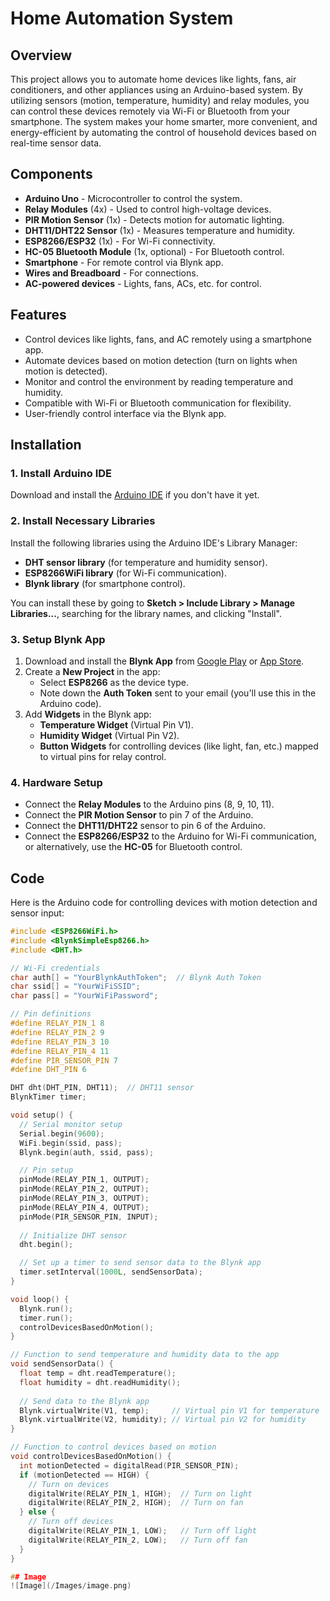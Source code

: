 # Home Automation System

## Overview

This project allows you to automate home devices like lights, fans, air conditioners, and other appliances using an Arduino-based system. By utilizing sensors (motion, temperature, humidity) and relay modules, you can control these devices remotely via Wi-Fi or Bluetooth from your smartphone. The system makes your home smarter, more convenient, and energy-efficient by automating the control of household devices based on real-time sensor data.

## Components

- **Arduino Uno** - Microcontroller to control the system.
- **Relay Modules** (4x) - Used to control high-voltage devices.
- **PIR Motion Sensor** (1x) - Detects motion for automatic lighting.
- **DHT11/DHT22 Sensor** (1x) - Measures temperature and humidity.
- **ESP8266/ESP32** (1x) - For Wi-Fi connectivity.
- **HC-05 Bluetooth Module** (1x, optional) - For Bluetooth control.
- **Smartphone** - For remote control via Blynk app.
- **Wires and Breadboard** - For connections.
- **AC-powered devices** - Lights, fans, ACs, etc. for control.

## Features

- Control devices like lights, fans, and AC remotely using a smartphone app.
- Automate devices based on motion detection (turn on lights when motion is detected).
- Monitor and control the environment by reading temperature and humidity.
- Compatible with Wi-Fi or Bluetooth communication for flexibility.
- User-friendly control interface via the Blynk app.

## Installation

### 1. Install Arduino IDE

Download and install the [Arduino IDE](https://www.arduino.cc/en/software) if you don't have it yet.

### 2. Install Necessary Libraries

Install the following libraries using the Arduino IDE's Library Manager:

- **DHT sensor library** (for temperature and humidity sensor).
- **ESP8266WiFi library** (for Wi-Fi communication).
- **Blynk library** (for smartphone control).

You can install these by going to **Sketch > Include Library > Manage Libraries...**, searching for the library names, and clicking "Install".

### 3. Setup Blynk App

1. Download and install the **Blynk App** from [Google Play](https://play.google.com/store/apps/details?id=cc.blynk) or [App Store](https://apps.apple.com/us/app/blynk-iot/id1527496025).
2. Create a **New Project** in the app:
   - Select **ESP8266** as the device type.
   - Note down the **Auth Token** sent to your email (you'll use this in the Arduino code).
3. Add **Widgets** in the Blynk app:
   - **Temperature Widget** (Virtual Pin V1).
   - **Humidity Widget** (Virtual Pin V2).
   - **Button Widgets** for controlling devices (like light, fan, etc.) mapped to virtual pins for relay control.

### 4. Hardware Setup

- Connect the **Relay Modules** to the Arduino pins (8, 9, 10, 11).
- Connect the **PIR Motion Sensor** to pin 7 of the Arduino.
- Connect the **DHT11/DHT22** sensor to pin 6 of the Arduino.
- Connect the **ESP8266/ESP32** to the Arduino for Wi-Fi communication, or alternatively, use the **HC-05** for Bluetooth control.

## Code

Here is the Arduino code for controlling devices with motion detection and sensor input:

```cpp
#include <ESP8266WiFi.h>
#include <BlynkSimpleEsp8266.h>
#include <DHT.h>

// Wi-Fi credentials
char auth[] = "YourBlynkAuthToken";  // Blynk Auth Token
char ssid[] = "YourWiFiSSID";
char pass[] = "YourWiFiPassword";

// Pin definitions
#define RELAY_PIN_1 8
#define RELAY_PIN_2 9
#define RELAY_PIN_3 10
#define RELAY_PIN_4 11
#define PIR_SENSOR_PIN 7
#define DHT_PIN 6

DHT dht(DHT_PIN, DHT11);  // DHT11 sensor
BlynkTimer timer;

void setup() {
  // Serial monitor setup
  Serial.begin(9600);
  WiFi.begin(ssid, pass);
  Blynk.begin(auth, ssid, pass);

  // Pin setup
  pinMode(RELAY_PIN_1, OUTPUT);
  pinMode(RELAY_PIN_2, OUTPUT);
  pinMode(RELAY_PIN_3, OUTPUT);
  pinMode(RELAY_PIN_4, OUTPUT);
  pinMode(PIR_SENSOR_PIN, INPUT);
  
  // Initialize DHT sensor
  dht.begin();

  // Set up a timer to send sensor data to the Blynk app
  timer.setInterval(1000L, sendSensorData);
}

void loop() {
  Blynk.run();
  timer.run();
  controlDevicesBasedOnMotion();
}

// Function to send temperature and humidity data to the app
void sendSensorData() {
  float temp = dht.readTemperature();
  float humidity = dht.readHumidity();
  
  // Send data to the Blynk app
  Blynk.virtualWrite(V1, temp);     // Virtual pin V1 for temperature
  Blynk.virtualWrite(V2, humidity); // Virtual pin V2 for humidity
}

// Function to control devices based on motion
void controlDevicesBasedOnMotion() {
  int motionDetected = digitalRead(PIR_SENSOR_PIN);
  if (motionDetected == HIGH) {
    // Turn on devices
    digitalWrite(RELAY_PIN_1, HIGH);  // Turn on light
    digitalWrite(RELAY_PIN_2, HIGH);  // Turn on fan
  } else {
    // Turn off devices
    digitalWrite(RELAY_PIN_1, LOW);   // Turn off light
    digitalWrite(RELAY_PIN_2, LOW);   // Turn off fan
  }
}

## Image 
![Image](/Images/image.png)
